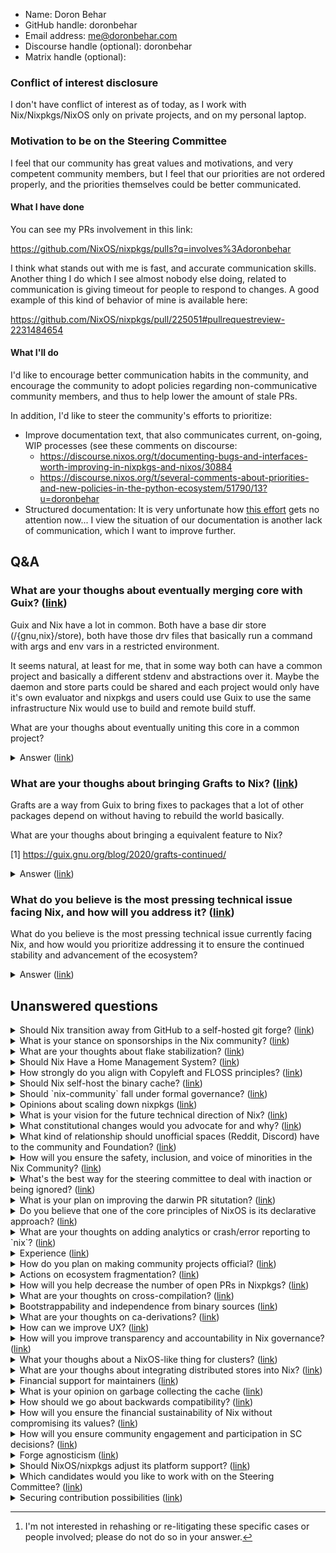 - Name: Doron Behar
- GitHub handle: doronbehar
- Email address: me@doronbehar.com
- Discourse handle (optional): doronbehar
- Matrix handle (optional):

### Conflict of interest disclosure

I don't have conflict of interest as of today, as I work with
Nix/Nixpkgs/NixOS only on private projects, and on my personal laptop.

### Motivation to be on the Steering Committee

I feel that our community has great values and motivations, and very
competent community members, but I feel that our priorities are not
ordered properly, and the priorities themselves could be better
communicated.

#### What I have done

You can see my PRs involvement in this link:

https://github.com/NixOS/nixpkgs/pulls?q=involves%3Adoronbehar

I think what stands out with me is fast, and accurate communication
skills. Another thing I do which I see almost nobody else doing, related
to communication is giving timeout for people to respond to changes. A
good example of this kind of behavior of mine is available here:

https://github.com/NixOS/nixpkgs/pull/225051#pullrequestreview-2231484654

#### What I'll do

I'd like to encourage better communication habits in the community, and
encourage the community to adopt policies regarding non-communicative
community members, and thus to help lower the amount of stale PRs.

In addition, I'd like to steer the community's efforts to prioritize:

- Improve documentation text, that also communicates current, on-going,
  WIP processes (see these comments on discourse:
   * https://discourse.nixos.org/t/documenting-bugs-and-interfaces-worth-improving-in-nixpkgs-and-nixos/30884
   * https://discourse.nixos.org/t/several-comments-about-priorities-and-new-policies-in-the-python-ecosystem/51790/13?u=doronbehar
- Structured documentation: It is very unfortunate how [this
  effort](https://github.com/NixOS/nixpkgs/pull/108063) gets no
  attention now... I view the situation of our documentation is
  another lack of communication, which I want to improve further.
## Q&A

### What are your thoughs about eventually merging core with Guix? ([link](https://github.com/NixOS/SC-election-2024/issues/116))


Guix and Nix have a lot in common. Both have a base dir store (/{gnu,nix}/store), both have those drv files that basically run a command with args and env vars in a restricted environment.

It seems natural, at least for me, that in some way both can have a common project and basically a different stdenv and abstractions over it. Maybe the daemon and store parts could be shared and each project would only have it's own evaluator and nixpkgs and users could use Guix to use the same infrastructure Nix would use to build and remote build stuff.

What are your thoughs about eventually uniting this core in a common project?

<details>
<summary>Answer (<a href="https://github.com/NixOS/SC-election-2024/issues/116#issuecomment-2395479001">link</a>)</summary>

I agree with what the others said that this is a nice-to-have goal that should not be prioritized, as our other issues are much more pressing. However I completely endorse ~~sharing~~ copying from them the binary seed and in general their bootstrap method, something that had a lot of progress in the last year thanks to [work by `@emilytrau`](https://github.com/NixOS/nixpkgs/pull/227914). I don't know exactly what is the state of these efforts at the moment, but it proves the point that forks have a positive influence on the project that they were forked from.
</details>

### What are your thoughs about bringing Grafts to Nix? ([link](https://github.com/NixOS/SC-election-2024/issues/115))


Grafts are a way from Guix to bring fixes to packages that a lot of other packages depend on without having to rebuild the world basically.

What are your thoughs about bringing a equivalent feature to Nix?

[1] https://guix.gnu.org/blog/2020/grafts-continued/

<details>
<summary>Answer (<a href="https://github.com/NixOS/SC-election-2024/issues/115#issuecomment-2395481870">link</a>)</summary>

> We do in fact have `replaceDependencies` and `replaceRuntimeDependencies`

Could you please share an official documentation for that? I couldn't find any :smile: .
</details>

### What do you believe is the most pressing technical issue facing Nix, and how will you address it? ([link](https://github.com/NixOS/SC-election-2024/issues/16))


What do you believe is the most pressing technical issue currently facing Nix, and how would you prioritize addressing it to ensure the continued stability and advancement of the ecosystem?

<details>
<summary>Answer (<a href="https://github.com/NixOS/SC-election-2024/issues/16#issuecomment-2395389638">link</a>)</summary>

> While it is not the role of the SC to make the specific technical decisions, I have an interest in improving the build infrastructure, the cache, and stabilizing experimental-features.

I sort of agree with that, but I'd say that I view the role of the SC as the team in charge of prioritizing at least which general technical decisions we should take. The technical issues I find the most pressing, are (ordered):

1. [Finding resolution for our S3 binary cache situation](https://discourse.nixos.org/t/nixos-s3-long-term-resolution-phase-1/36493/1).
2. GSoC idea: [Nixpkgs analytics: nixpkgs-review with a time-budget](https://github.com/NixOS/GSoC/blob/main/ideas/2024.md#nixpkgs-analytics-nixpkgs-review-with-a-time-budget)
3. GSoC idea: [outpath cache for faster automation](https://github.com/NixOS/GSoC/blob/main/ideas/2024.md#outpath-cache-for-faster-automation)
4. Structured Documentation (see [this effort](https://github.com/NixOS/nixpkgs/pull/108063)).
</details>

## Unanswered questions
<details>
<summary>Should Nix transition away from GitHub to a self-hosted git forge? (<a href="https://github.com/NixOS/SC-election-2024/issues/18">link</a>)</summary>

Do you believe Nix should move away from GitHub and instead host its independent Git forge? If so, what are the benefits and challenges of such a transition, and how would you approach this shift if it were to happen?
</details>
<details>
<summary>What is your stance on sponsorships in the Nix community? (<a href="https://github.com/NixOS/SC-election-2024/issues/17">link</a>)</summary>

What is your stance on sponsorships within the Nix community, particularly in light of the controversy surrounding military-industrial companies? How do you believe such sponsorships should be handled, and what steps would you take to avoid aligning Nix with companies that may conflict with the community’s ethical values? Are you in favor of [merging this pr?](https://github.com/NixOS/foundation/pull/140)(yes or no answers only for this specific question, please).

</details>
<details>
<summary>What are your thoughts about flake stabilization? (<a href="https://github.com/NixOS/SC-election-2024/issues/112">link</a>)</summary>

Today, at least me, suggest everyone coming to Nix to take a look on flakes, but everyone eventually has to deal with the showstopper to enable nix-command and flakes as an experimental feature.

The last nix-command breakage, at least the last one I noticed, was the one to update specific inputs that changed a little.

What are your thoughs about the road to remove these feature flags so it is enabled by default?
</details>
<details>
<summary>Should Nix Have a Home Management System? (<a href="https://github.com/NixOS/SC-election-2024/issues/83">link</a>)</summary>

Do you support the development and integration of a native home management system into Nix (similar to `Guix Home`)? If so, how do you envision this system improving the overall user experience and system management, particularly in terms of configurability, security, and ease of use? What challenges do you foresee in implementing such a system, and how would you address them?

</details>
<details>
<summary>How strongly do you align with Copyleft and FLOSS principles? (<a href="https://github.com/NixOS/SC-election-2024/issues/28">link</a>)</summary>

How strongly do you align with copyleft and FLOSS (Free and Libre Open-Source Software) ideas/ethos? What are the key principles of these movements in your view, and how would you advocate for them in your role within the Nix community? I'm particularly interested in supporting candidates who share a strong commitment to these values.
</details>
<details>
<summary>Should Nix self-host the binary cache? (<a href="https://github.com/NixOS/SC-election-2024/issues/19">link</a>)</summary>

Do you believe that Nix should transition to self-hosting the binary cache on bare-metal hardware, rather than relying on third-party services for hosting its cache?
</details>
<details>
<summary>Should `nix-community` fall under formal governance? (<a href="https://github.com/NixOS/SC-election-2024/issues/11">link</a>)</summary>

Do you believe that the nix-community should be managed under the formal governance? If so, how would you propose integrating community management with governance?
</details>
<details>
<summary>Opinions about scaling down nixpkgs (<a href="https://github.com/NixOS/SC-election-2024/issues/98">link</a>)</summary>

Do you think we should scale down nixpkgs or other Nix projects, for example fewer packages, modules, or anything that has maintenance costs? What would be your plan of action?
</details>
<details>
<summary>What is your vision for the future technical direction of Nix? (<a href="https://github.com/NixOS/SC-election-2024/issues/50">link</a>)</summary>

What is your vision for the future technical direction of Nix projects? What specific improvements or innovations do you believe should be prioritized to advance projects under Nix and address current challenges?
</details>
<details>
<summary>What constitutional changes would you advocate for and why? (<a href="https://github.com/NixOS/SC-election-2024/issues/35">link</a>)</summary>

If you had the opportunity to amend the constitution, what specific changes would you propose, and why do you believe these changes are necessary?
</details>
<details>
<summary>What kind of relationship should unofficial spaces (Reddit, Discord) have to the community and Foundation? (<a href="https://github.com/NixOS/SC-election-2024/issues/34">link</a>)</summary>

What kind of relationship should unofficial spaces (Reddit, Discord) have to the community? Should they be linked on the homepage? If so, should they be compelled to comply with the Foundation's code of conduct? Should we attempt to convert these communities into official spaces (if so, at what point)?
</details>
<details>
<summary>How will you ensure the safety, inclusion, and voice of minorities in the Nix Community? (<a href="https://github.com/NixOS/SC-election-2024/issues/7">link</a>)</summary>

What specific measures will you advocate for and implement to ensure the safety and inclusion of minorities in the Nix community, and how will you ensure that their voices are actively heard and considered in the decision-making process?

</details>
<details>
<summary>What's the best way for the steering committee to deal with inaction or being ignored? (<a href="https://github.com/NixOS/SC-election-2024/issues/114">link</a>)</summary>

One of the main ways in which the previous Nix governance has been criticized is for ignoring or being inactive in the face of community protests and concerns.[^1]

[^1]: I'm not interested in rehashing or re-litigating these specific cases or people involved; please do not do so in your answer.

Let's suppose that the steering committee is now responsive to the community... but when the steering committee asks for or directs action, that request is **ignored**, **de-prioritized**, or **litigated** by the relevant parties.

How would you as a single SC member deal with this? How would you ask for your fellow steering committee members to act as a group?

</details>
<details>
<summary>What is your plan on improving the darwin PR situtation? (<a href="https://github.com/NixOS/SC-election-2024/issues/97">link</a>)</summary>

Right now ofborg often takes days to complete package builds for the darwin arches and it is unviable as a reviewer to wait for them to complete as they might never complete or just time out, so darwin builds are often with a bit of luck. Also if they fail, people are often clueless on how to fix the compiler/linker issues.

What are your ideas for that? Should darwin be demoted to tier 3? Should we try to find sponsors for new hardware?
</details>
<details>
<summary>Do you believe that one of the core principles of NixOS is its declarative approach?  (<a href="https://github.com/NixOS/SC-election-2024/issues/9">link</a>)</summary>

If so, should NixOS strive to further minimize state and enhance its declarativity in the future? 
</details>
<details>
<summary>What are your thoughts on adding analytics or crash/error reporting to `nix`? (<a href="https://github.com/NixOS/SC-election-2024/issues/122">link</a>)</summary>

Question https://github.com/NixOS/SC-election-2024/issues/109 by @iFreilicht brought up this topic, and I thought it was worth discussing on its own, because it is quite a nuanced topic. On one hand it has a lot of privacy implications, on the other hand some specific data might be valuable for improving Nix.

Do you think this could be beneficial?
If so, what data could you imagine being helpful to the project?
Do you think it could be implemented in a way that is broadly supported in the community?

</details>
<details>
<summary>Experience (<a href="https://github.com/NixOS/SC-election-2024/issues/104">link</a>)</summary>

What experience do you have with being responsible for making headline decisions about software used and depended upon by thousands of people? How many years have you held (or did you hold) that (or those) position(s) of responsibility?

(‘Depended upon’ is an important part of this question; a computer game might be played by thousands but of course that's nowhere near the same level of responsibility as making decisions about the Nix projects.)
</details>
<details>
<summary>How do you plan on making community projects official? (<a href="https://github.com/NixOS/SC-election-2024/issues/99">link</a>)</summary>

What procedure would you implement to make community projects official? What benefits would those projects get once they are?

Related to #89
</details>
<details>
<summary>Actions on ecosystem fragmentation? (<a href="https://github.com/NixOS/SC-election-2024/issues/89">link</a>)</summary>

There's a perception that the NixOS ecosystem is becoming increasingly fragmented, whether due to governance disagreements, technical divergences, or experimentation with new approaches. Do you view this fragmentation as a significant issue for the project? If so, what strategies would you propose to address it and promote greater cohesion within the ecosystem?
</details>
<details>
<summary>How will you help decrease the number of open PRs in Nixpkgs? (<a href="https://github.com/NixOS/SC-election-2024/issues/84">link</a>)</summary>

With the whole Wayland-protocols debate going on, one cannot skip the parallel to Nixpkgs. Some users have a good friend committer to have their PRs reviewed and merged. But the frustration even hits some committers that sometimes are caught self-merging.

Practical solutions to end the frustration would (and will) take the entire community participation. How can you, as a lead, help both to accommodate all the opinions and to speed the adoption of solutions, taking down the number while caring about the health (consider burnout) of those involved on applying those measures?

</details>
<details>
<summary>What are your thoughts on cross-compilation? (<a href="https://github.com/NixOS/SC-election-2024/issues/121">link</a>)</summary>

What are your thoughts on cross-compilation support in nixpkgs? In particular, what should happen when changes in nixpkgs conflict with maintaining cross-compilation support?
</details>
<details>
<summary>Bootstrappability and independence from binary sources (<a href="https://github.com/NixOS/SC-election-2024/issues/119">link</a>)</summary>

What's your stance towards reducing dependencies from binary sources and improving the bootstrappability of more packages with minimal binary downloads?
</details>
<details>
<summary>What are your thoughts on ca-derivations? (<a href="https://github.com/NixOS/SC-election-2024/issues/111">link</a>)</summary>

What are your thoughts on content addressed derivations? Could them eventually be stable to be enabled by default? Would they really reduce the storage and cache usage slope in a significative value?
</details>
<details>
<summary>How can we improve UX? (<a href="https://github.com/NixOS/SC-election-2024/issues/109">link</a>)</summary>

We all have opinions on the Nix UX, but I think we can agree that it needs improving. I've noticed that in many discussions, we talk about "the user" and our assumptions for what they would expect or understand, without really knowing.

We have no user journeys, no personas, no analytics about how people are actually using Nix which makes good decisions difficult.

Should we focus more on UX than we currently are? What actions would you take to do so?
</details>
<details>
<summary>How will you improve transparency and accountability in Nix governance? (<a href="https://github.com/NixOS/SC-election-2024/issues/48">link</a>)</summary>

What specific steps would you take to enhance transparency and accountability within the Nix governance structure? How would you ensure that decisions are made openly, and that community members have clear insight into the processes and outcomes?
</details>
<details>
<summary>What your thoughs about a NixOS-like thing for clusters? (<a href="https://github.com/NixOS/SC-election-2024/issues/117">link</a>)</summary>

A issue I see with NixOS is that NixOS servers treat machines as pets, which is often normal and desired, but limits the potential to use Nix in clusters or grids of machines. Yeah, there are ways like using NixOS as a platform to run some clustering software such as Nomad or Kubernetes but then you lose most of the cool stuff NixOS has. One can still build the stuff that will be run with Nix to OCI containers but would need to manage and define services using some form of YAML, or HCL. Nix already has stuff for incremental copying of artifacts using nix-copy-closure and binary caches but this is lost when you have to build a OCI container each time you iterate in a service to be run.

BTW systemd has already lots of primitives to be used for this. I think the biggest challenge here would be to unify networking between services. 

What are your thoughs, and vision, about this possible line of work?
</details>
<details>
<summary>What are your thoughs about integrating distributed stores into Nix? (<a href="https://github.com/NixOS/SC-election-2024/issues/113">link</a>)</summary>

AFAIK the most well known implementation is ipfs-nix from Obsidian systems that aim to integrate IPFS into Nix.

I, at least in the current state, am a bit skeptical about how the adoption would be. A full bump of my system would pull 10s of GBs of small artifacts, and if you have ever downloaded the closure of LaTeX packages you realized that lots of small operations == slow. I tried myself to make a RFC around exposing IPFS-compatible hashes in a narinfo so users could alternatively use IPFS to download stuff from binary caches but I basically abandoned the idea because I, myself, didn't think it would make much sense. The process would be so slow + the overhead of having to have stuff both in the nix store and IPFS store. I would only use something like this if I wouldn't need to duplicate stuff.

What are your thoughts about these projects and initiatives?
</details>
<details>
<summary>Financial support for maintainers (<a href="https://github.com/NixOS/SC-election-2024/issues/108">link</a>)</summary>

Many (though not all) contributors to and maintainers of the nix ecosystem are doing so as unpaid volunteer work next to their fulltime jobs. This is not sustainable, we either need more maintainers, or we need to lower the workload of the ones we have.

One way of doing this would be to sponsor them so they can switch to part-time positions or outright quit their jobs and work on Nix or nixpkgs full-time, potentially with money the foundation already receives in donations.

Would you be in favor of doing something like this? Why or why not?
</details>
<details>
<summary>What is your opinion on garbage collecting the cache (<a href="https://github.com/NixOS/SC-election-2024/issues/96">link</a>)</summary>

The cache is to big and it can't keep growing at the current rate. What is your opinion on how and what and if it should be garbage collected.
</details>
<details>
<summary>How should we go about backwards compatibility? (<a href="https://github.com/NixOS/SC-election-2024/issues/81">link</a>)</summary>

Currently, we seem to be promising compatibility for stable branches, but in new releases, we are allowed to break "if necessary". Where do you think the line of "if necessary" should fall?

How close do you think we can with long-term backwards compatibility - to the Clojure ideal [1] - given the scale of nixpkgs?

Can you answer specifically about NixOS module options, as well as generally for nix community projects?

[1] ["There are only two ways to change software: growing it and breaking it. We don't break."](https://www.youtube.com/watch?v=oyLBGkS5ICk&t=1189s)
</details>
<details>
<summary>How will you ensure the financial sustainability of Nix without compromising its values? (<a href="https://github.com/NixOS/SC-election-2024/issues/47">link</a>)</summary>

How would you ensure the long-term financial sustainability of the Nix project while preserving its open-source ethos and avoiding dependency on corporate sponsorships that may conflict with community values? What alternative funding models would you explore, and how would you engage the community in these decisions?
</details>
<details>
<summary>How will you ensure community engagement and participation in SC decisions? (<a href="https://github.com/NixOS/SC-election-2024/issues/12">link</a>)</summary>

How would you ensure that the Nix community stays engaged with the Steering Committee (SC), actively participates, and has a meaningful voice in the SC decision-making process to prevent a disconnect in values between the community and the SC?
</details>
<details>
<summary>Forge agnosticism (<a href="https://github.com/NixOS/SC-election-2024/issues/120">link</a>)</summary>

What's your stance towards becoming agnostic of a specific code forge, and what actual steps towards that goal do you have in mind?
</details>
<details>
<summary>Should NixOS/nixpkgs adjust its platform support? (<a href="https://github.com/NixOS/SC-election-2024/issues/106">link</a>)</summary>

Of the currently supported platforms, are there any you think should be promoted to a higher tier or demoted to a lower tier? Are there any currently entirely unsupported platforms which should gain some level of support?

(bit of overlap with #97 with re: darwin specifically)
</details>
<details>
<summary>Which candidates would you like to work with on the Steering Committee? (<a href="https://github.com/NixOS/SC-election-2024/issues/101">link</a>)</summary>

If elected to the Steering Committee, which other candidates would you prefer to work with, and why?
</details>
<details>
<summary>Securing contribution possibilities (<a href="https://github.com/NixOS/SC-election-2024/issues/118">link</a>)</summary>

What possibilities do you see for securing contributors' future possibility to contribute to the project they put their work in? What is your stance towards implementing them?

This question is meant to cover broader aspects that mere code licensing, but also platform decisions (e.g. to protect contributors from being locked out in the future due to platform decisions)?
</details>
